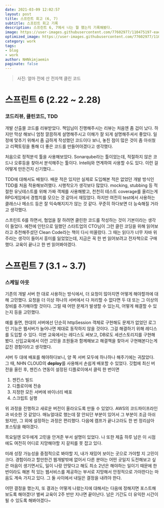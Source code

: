 ```yaml
---
date: 2021-03-09 12:02:57
layout: post
title: 스프린트 회고 (6, 7)
subtitle: 스프린트 회고 기록
description: 스프린트 6, 7에서 나는 뭘 했는지 기록해봤다.
image: https://user-images.githubusercontent.com/77602977/110475197-eaea6380-8123-11eb-946e-cc26be2970d0.png
optimized_image: https://user-images.githubusercontent.com/77602977/110475197-eaea6380-8123-11eb-946e-cc26be2970d0.png
category: work
tags:
- blog
- work
author: NHNkimjaemin
paginate: false
---
```

> 사진: 얼마 전에 산 전자책 클린 코드


# 스프린트 6 (2.22 ~ 2.28)
### 코드리뷰, 클린코드, TDD

개발 산출믈 코드를 리뷰받았다. 책임님이 진행해주시는 리뷰는 처음엔 좀 겁이 났다. 하지만 막상 해보니 엄청 깔끔하게 설명해주시고 이해가 잘 되게 설명해주셔서 좋았다.
일정에 맞추기 위해서 좀 급하게 작성했던 코드이다 보니, 놓친 점이 많은 것이 좀 아쉬웠고 리팩토링을 통해 더 좋은 코드를 만들어야겠다고 생각했다.

처음으로 정적분석 툴을 사용해보았다. Sonarqube라는 툴이었는데, 적절하지 않은 코드나 오류등을 찾아서 분석해주는 툴이다. Intellij와 연계하여 사용할 수도 있다. 이런 걸 어떻게 만든건지 신기했다...

TDD에 대해서도 배웠다. 배운 적은 있지만 실제로 도입해본 적은 없었던 개발 방식인 TDD를 처음 적용해보려했다. 시행착오가 생각보다 많았다. mocking, stubbing 등 적절한 유닛테스트를 위해 가짜 객체를 사용해봤고, 천천히 테스트 coverage를 올리는게 RPG게임에서 경험치를 모으는 것 같아서 재밌었다. 하지만 여전히 test에서 사용하는 클래스나 메소드 등은 잘 익숙해지지가 않는 것 같다. 꾸준히 하다보면 더 능숙해질 거라고 생각했다.

스프린트 6를 하면서, 협업을 잘 하려면 클린한 코드를 작성하는 것이 기본이라는 생각이 들었다. 예전에 인턴으로 일했던 스타트업의 CTO님이 그런 클린 코딩을 위해 읽어보라고 추천해주셨던 Clean Code라는 책이 다시 떠올랐다. 그 때는 읽다가 너무 자바 위주라는 생각이 들어서 흥미를 잃었었는데, 지금은 꼭 한 번 읽어보려고 전자책으로 구매했다. 교육이 끝나고 한 번 읽어봐야겠다.

# 스프린트 7 (3.1 ~ 3.7)
### 스케일 아웃
기존의 개발 서버 한 대로 사용하는 방식에서, 더 요청이 많아지면 어떻게 해야할까에 대해 고민했다. 요청을 더 이상 하나의 서버에서 다 처리할 수 없다면 두 대 또는 그 이상의 장비를 추가해야할 것이다. 그럴 때 어떤 문제가 발생할 수 있는지, 어떻게 해결할 수 있는지 등을 고민했다. 

예를 들면, 한대의 서버에선 단순히 httpSession 객체로 구현해도 문제가 없었던 로그인 기능은 웹서버가 늘어나면 제대로 동작하지 않을 것이다. 그걸 해결하기 위해 레디스를 도입할 수 있다. 이번 교육에서는 레디스도 써보고, DB로도 세션스토리지를 구현해봤다. 
신입교육에서 이런 고민을 조원들과 함께해보고 해결책을 찾아서 구현해본다는게 값진 경험이라고 생각했다.

서버 두 대에 배포를 해야하다보니, 양 쪽 서버 모두에 하나하나 해주기에는 귀찮았다. 그 때,  NHN CLOUD의 **deploy**를 사용해서 손쉽게 배포할 수 있었다. 깃헙에 최신 버전을 올린 후, 젠킨스 연동이 설정된 디플로이에서 클릭 한 번이면 

1. 젠킨스 빌드 
2. 디플로이에 전송 
3. 지정한 모든 서버에 바이너리 배포 
4. 스크립트 실행

위 과정을 진행하고 새로운 버전이 올라오도록 만들 수 있었다. AWS의 코드파이프라인과 비슷한 것 같았다. 매뉴얼대로 했는데 잘 안되던 부분이 있어서 그 부분이 조금 아쉬웠지만, 그 외에 설정하는 과정은 편리했다. 다음에 캠프가 끝나고라도 한 번 정리삼아 포스팅을 해야겠다.

목요일엔 모두에게 고민을 안겨준 부서 설명이 있었다. 나 또한 제출 하루 남은 이 시점에도 여전히 어디로 지망해야할 지 갈피를 못 잡고 있다. 

미래 성장 가능성을 중점적으로 봐야할 지, 내가 재밌어 보이는 곳으로 가야할 지 고민이 크다. 경험이라고 할만한건 웹개발밖에 없어서 다른 분야는 어떤 곳일지 도전해보고 싶은 마음이 생기면서도, 일이 나랑 안맞다고 해도 최소 2년은 해야하는 일이기 때문에 한 번이라도 해본 적 있는 웹서비스를 제공하는 부서로 지망해서 안정적으로 가야한다는 마음도 계속 가지고 있다. 그 둘 사이에서 내일은 결정을 내려야 한다. 

어떤 결정을 했는지, 또 결과는 어떻게 나왔는지에 대해서는 다음에 정해지면 포스트해보도록 해야겠다! 벌써 교육이 2주 반만 지나면 끝이난다. 남은 기간도 더 유익한 시간이 될 수 있도록 해봐야겠다~
